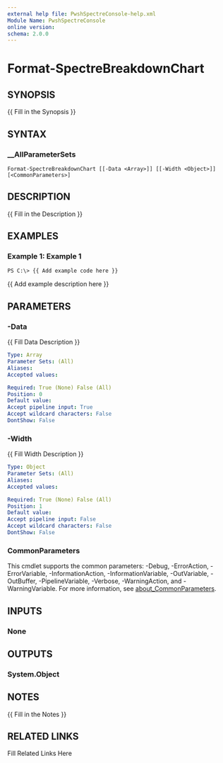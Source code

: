```yaml
---
external help file: PwshSpectreConsole-help.xml
Module Name: PwshSpectreConsole
online version: 
schema: 2.0.0
---
```


# Format-SpectreBreakdownChart

## SYNOPSIS

{{ Fill in the Synopsis }}

## SYNTAX

### __AllParameterSets

```
Format-SpectreBreakdownChart [[-Data <Array>]] [[-Width <Object>]] [<CommonParameters>]
```

## DESCRIPTION

{{ Fill in the Description }}

## EXAMPLES

### Example 1: Example 1

```
PS C:\> {{ Add example code here }}
```

{{ Add example description here }}

## PARAMETERS

### -Data

{{ Fill Data Description }}

```yaml
Type: Array
Parameter Sets: (All)
Aliases: 
Accepted values: 

Required: True (None) False (All)
Position: 0
Default value: 
Accept pipeline input: True
Accept wildcard characters: False
DontShow: False
```

### -Width

{{ Fill Width Description }}

```yaml
Type: Object
Parameter Sets: (All)
Aliases: 
Accepted values: 

Required: True (None) False (All)
Position: 1
Default value: 
Accept pipeline input: False
Accept wildcard characters: False
DontShow: False
```


### CommonParameters

This cmdlet supports the common parameters: -Debug, -ErrorAction, -ErrorVariable, -InformationAction, -InformationVariable, -OutVariable, -OutBuffer, -PipelineVariable, -Verbose, -WarningAction, and -WarningVariable. For more information, see [about_CommonParameters](http://go.microsoft.com/fwlink/?LinkID=113216).

## INPUTS

### None


## OUTPUTS

### System.Object


## NOTES

{{ Fill in the Notes }}

## RELATED LINKS

Fill Related Links Here

